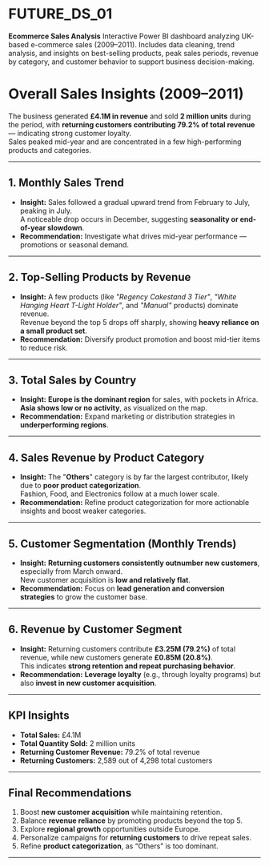 # FUTURE_DS_01
**Ecommerce Sales Analysis**
Interactive Power BI dashboard analyzing UK-based e-commerce sales (2009–2011). Includes data cleaning, trend analysis, and insights on best-selling products, peak sales periods, revenue by category, and customer behavior to support business decision-making.
# Overall Sales Insights (2009–2011)

The business generated **£4.1M in revenue** and sold **2 million units** during the period, with **returning customers contributing 79.2% of total revenue** — indicating strong customer loyalty.  
Sales peaked mid-year and are concentrated in a few high-performing products and categories.

---

## 1. Monthly Sales Trend
- **Insight:** Sales followed a gradual upward trend from February to July, peaking in July.  
  A noticeable drop occurs in December, suggesting **seasonality or end-of-year slowdown**.
- **Recommendation:** Investigate what drives mid-year performance — promotions or seasonal demand.

---

## 2. Top-Selling Products by Revenue
- **Insight:** A few products (like *"Regency Cakestand 3 Tier"*, *"White Hanging Heart T-Light Holder"*, and *"Manual"* products) dominate revenue.  
  Revenue beyond the top 5 drops off sharply, showing **heavy reliance on a small product set**.
- **Recommendation:** Diversify product promotion and boost mid-tier items to reduce risk.

---

## 3. Total Sales by Country
- **Insight:** **Europe is the dominant region** for sales, with pockets in Africa.  
  **Asia shows low or no activity**, as visualized on the map.
- **Recommendation:** Expand marketing or distribution strategies in **underperforming regions**.

---

## 4. Sales Revenue by Product Category
- **Insight:** The "**Others**" category is by far the largest contributor, likely due to **poor product categorization**.  
  Fashion, Food, and Electronics follow at a much lower scale.
- **Recommendation:** Refine product categorization for more actionable insights and boost weaker categories.

---

## 5. Customer Segmentation (Monthly Trends)
- **Insight:** **Returning customers consistently outnumber new customers**, especially from March onward.  
  New customer acquisition is **low and relatively flat**.
- **Recommendation:** Focus on **lead generation and conversion strategies** to grow the customer base.

---

## 6. Revenue by Customer Segment
- **Insight:** Returning customers contribute **£3.25M (79.2%)** of total revenue, while new customers generate **£0.85M (20.8%)**.  
  This indicates **strong retention and repeat purchasing behavior**.
- **Recommendation:** **Leverage loyalty** (e.g., through loyalty programs) but also **invest in new customer acquisition**.

---

## KPI Insights
- **Total Sales:** £4.1M  
- **Total Quantity Sold:** 2 million units  
- **Returning Customer Revenue:** 79.2% of total revenue  
- **Returning Customers:** 2,589 out of 4,298 total customers  

---

## Final Recommendations
1. Boost **new customer acquisition** while maintaining retention.  
2. Balance **revenue reliance** by promoting products beyond the top 5.  
3. Explore **regional growth** opportunities outside Europe.  
4. Personalize campaigns for **returning customers** to drive repeat sales.  
5. Refine **product categorization**, as “Others” is too dominant.

---
